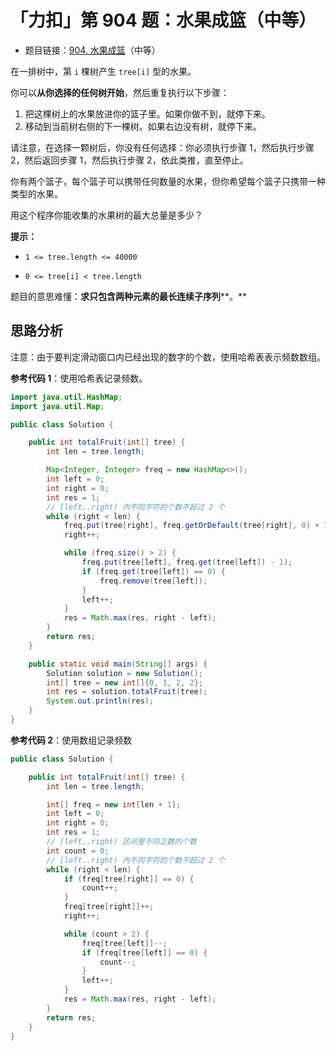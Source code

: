 # 「力扣」第 904 题：水果成篮（中等）

+ 题目链接：[904. 水果成篮](https://leetcode-cn.com/problems/fruit-into-baskets/)（中等）

在一排树中，第 `i` 棵树产生 `tree[i]` 型的水果。

你可以**从你选择的任何树开始**，然后重复执行以下步骤：

1. 把这棵树上的水果放进你的篮子里。如果你做不到，就停下来。
2. 移动到当前树右侧的下一棵树。如果右边没有树，就停下来。

请注意，在选择一颗树后，你没有任何选择：你必须执行步骤 1，然后执行步骤 2，然后返回步骤 1，然后执行步骤 2，依此类推，直至停止。

你有两个篮子，每个篮子可以携带任何数量的水果，但你希望每个篮子只携带一种类型的水果。

用这个程序你能收集的水果树的最大总量是多少？

**提示：**

- `1 <= tree.length <= 40000`

- `0 <= tree[i] < tree.length`

题目的意思难懂：**求只包含两种元素的最长连续子序列****。**

## 思路分析

注意：由于要判定滑动窗口内已经出现的数字的个数，使用哈希表表示频数数组。

**参考代码 1**：使用哈希表记录频数。

```java
import java.util.HashMap;
import java.util.Map;

public class Solution {

    public int totalFruit(int[] tree) {
        int len = tree.length;

        Map<Integer, Integer> freq = new HashMap<>();
        int left = 0;
        int right = 0;
        int res = 1;
        // [left..right) 内不同字符的个数不超过 2 个
        while (right < len) {
            freq.put(tree[right], freq.getOrDefault(tree[right], 0) + 1);
            right++;

            while (freq.size() > 2) {
                freq.put(tree[left], freq.get(tree[left]) - 1);
                if (freq.get(tree[left]) == 0) {
                    freq.remove(tree[left]);
                }
                left++;
            }
            res = Math.max(res, right - left);
        }
        return res;
    }

    public static void main(String[] args) {
        Solution solution = new Solution();
        int[] tree = new int[]{0, 1, 2, 2};
        int res = solution.totalFruit(tree);
        System.out.println(res);
    }
}
```

**参考代码 2**：使用数组记录频数

```java
public class Solution {

    public int totalFruit(int[] tree) {
        int len = tree.length;

        int[] freq = new int[len + 1];
        int left = 0;
        int right = 0;
        int res = 1;
        // [left..right) 区间里不同正数的个数
        int count = 0;
        // [left..right) 内不同字符的个数不超过 2 个
        while (right < len) {
            if (freq[tree[right]] == 0) {
                count++;
            }
            freq[tree[right]]++;
            right++;

            while (count > 2) {
                freq[tree[left]]--;
                if (freq[tree[left]] == 0) {
                    count--;
                }
                left++;
            }
            res = Math.max(res, right - left);
        }
        return res;
    }
}
```


